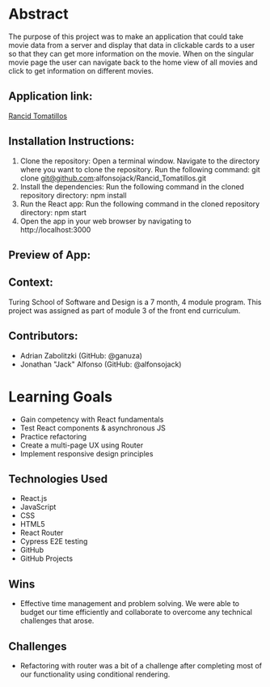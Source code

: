 # Abstract

The purpose of this project was to make an application that could take movie data from a server and display that data in clickable cards to a user so that they can get more information on the movie. When on the singular movie page the user can navigate back to the home view of all movies and click to get information on different movies.

## Application link:

[Rancid Tomatillos](rancid-tomatillos-mu.vercel.app)

## Installation Instructions:

1. Clone the repository: Open a terminal window. Navigate to the directory where you want to clone the repository. Run the following command:
git clone git@github.com:alfonsojack/Rancid_Tomatillos.git
2. Install the dependencies: Run the following command in the cloned repository directory:
npm install
3. Run the React app: Run the following command in the cloned repository directory:
npm start
4. Open the app in your web browser by navigating to
http://localhost:3000

## Preview of App: 

## Context:

Turing School of Software and Design is a 7 month, 4 module program. This project was assigned as part of module 3 of the front end curriculum. 

## Contributors:

- Adrian Zabolitzki (GitHub: @ganuza)
- Jonathan "Jack" Alfonso (GitHub: @alfonsojack)

# Learning Goals

- Gain competency with React fundamentals
- Test React components & asynchronous JS
- Practice refactoring
- Create a multi-page UX using Router
- Implement responsive design principles

## Technologies Used

- React.js
- JavaScript
- CSS
- HTML5 
- React Router
- Cypress E2E testing
- GitHub
- GitHub Projects

## Wins

- Effective time management and problem solving. We were able to budget our time efficiently and collaborate to overcome any technical challenges that arose. 

## Challenges

- Refactoring with router was a bit of a challenge after completing most of our functionality using conditional rendering.
